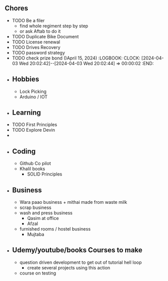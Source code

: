 ## Chores
- TODO Be a filer
	- find whole regiment step by step
	- or ask Aftab to do it
- TODO Duplicate Bike Document
- TODO License renewal
- TODO Drives Recovery
- TODO password strategy
- TODO check prize bond ()April 15, 2024)
  :LOGBOOK:
  CLOCK: [2024-04-03 Wed 20:02:42]--[2024-04-03 Wed 20:02:44] =>  00:00:02
  :END:
- ## Hobbies
	- Lock Picking
	- Arduino / IOT
- ## Learning
- TODO First Principles
- TODO Explore Devin
-
- ## Coding
	- Github Co  pilot
	- Khalil books
		- SOLID Principles
- ## Business
	- Wara paao business + mithai made from waste milk
	- scrap business
	- wash and press business
		- Qasim at office
		- Afzal
	- furnished rooms / hostel business
		- Mujtaba
- ## Udemy/youtube/books Courses to make
	- question driven development to get out of tutorial hell loop
		- create several projects using this action
	- course on testing